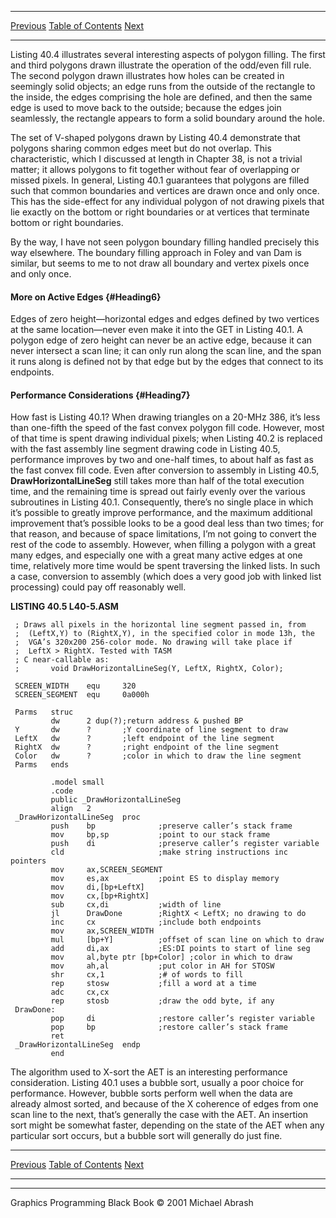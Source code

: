   ------------------------ --------------------------------- --------------------
  [Previous](40-03.html)   [Table of Contents](index.html)   [Next](40-05.html)
  ------------------------ --------------------------------- --------------------

Listing 40.4 illustrates several interesting aspects of polygon filling.
The first and third polygons drawn illustrate the operation of the
odd/even fill rule. The second polygon drawn illustrates how holes can
be created in seemingly solid objects; an edge runs from the outside of
the rectangle to the inside, the edges comprising the hole are defined,
and then the same edge is used to move back to the outside; because the
edges join seamlessly, the rectangle appears to form a solid boundary
around the hole.

The set of V-shaped polygons drawn by Listing 40.4 demonstrate that
polygons sharing common edges meet but do not overlap. This
characteristic, which I discussed at length in Chapter 38, is not a
trivial matter; it allows polygons to fit together without fear of
overlapping or missed pixels. In general, Listing 40.1 guarantees that
polygons are filled such that common boundaries and vertices are drawn
once and only once. This has the side-effect for any individual polygon
of not drawing pixels that lie exactly on the bottom or right boundaries
or at vertices that terminate bottom or right boundaries.

By the way, I have not seen polygon boundary filling handled precisely
this way elsewhere. The boundary filling approach in Foley and van Dam
is similar, but seems to me to not draw all boundary and vertex pixels
once and only once.

#### More on Active Edges {#Heading6}

Edges of zero height—horizontal edges and edges defined by two vertices
at the same location—never even make it into the GET in Listing 40.1. A
polygon edge of zero height can never be an active edge, because it can
never intersect a scan line; it can only run along the scan line, and
the span it runs along is defined not by that edge but by the edges that
connect to its endpoints.

#### Performance Considerations {#Heading7}

How fast is Listing 40.1? When drawing triangles on a 20-MHz 386, it’s
less than one-fifth the speed of the fast convex polygon fill code.
However, most of that time is spent drawing individual pixels; when
Listing 40.2 is replaced with the fast assembly line segment drawing
code in Listing 40.5, performance improves by two and one-half times, to
about half as fast as the fast convex fill code. Even after conversion
to assembly in Listing 40.5, **DrawHorizontalLineSeg** still takes more
than half of the total execution time, and the remaining time is spread
out fairly evenly over the various subroutines in Listing 40.1.
Consequently, there’s no single place in which it’s possible to greatly
improve performance, and the maximum additional improvement that’s
possible looks to be a good deal less than two times; for that reason,
and because of space limitations, I’m not going to convert the rest of
the code to assembly. However, when filling a polygon with a great many
edges, and especially one with a great many active edges at one time,
relatively more time would be spent traversing the linked lists. In such
a case, conversion to assembly (which does a very good job with linked
list processing) could pay off reasonably well.

**LISTING 40.5 L40-5.ASM**

     ; Draws all pixels in the horizontal line segment passed in, from
     ;  (LeftX,Y) to (RightX,Y), in the specified color in mode 13h, the
     ;  VGA’s 320x200 256-color mode. No drawing will take place if
     ;  LeftX > RightX. Tested with TASM
     ; C near-callable as:
     ;       void DrawHorizontalLineSeg(Y, LeftX, RightX, Color);

     SCREEN_WIDTH    equ     320
     SCREEN_SEGMENT  equ     0a000h

     Parms   struc
             dw      2 dup(?);return address & pushed BP
     Y       dw      ?       ;Y coordinate of line segment to draw
     LeftX   dw      ?       ;left endpoint of the line segment
     RightX  dw      ?       ;right endpoint of the line segment
     Color   dw      ?       ;color in which to draw the line segment
     Parms   ends

             .model small
             .code
             public _DrawHorizontalLineSeg
             align   2
     _DrawHorizontalLineSeg  proc
             push    bp              ;preserve caller’s stack frame
             mov     bp,sp           ;point to our stack frame
             push    di              ;preserve caller’s register variable
             cld                     ;make string instructions inc pointers
             mov     ax,SCREEN_SEGMENT
             mov     es,ax           ;point ES to display memory
             mov     di,[bp+LeftX]
             mov     cx,[bp+RightX]
             sub     cx,di           ;width of line
             jl      DrawDone        ;RightX < LeftX; no drawing to do
             inc     cx              ;include both endpoints
             mov     ax,SCREEN_WIDTH
             mul     [bp+Y]          ;offset of scan line on which to draw
             add     di,ax           ;ES:DI points to start of line seg
             mov     al,byte ptr [bp+Color] ;color in which to draw
             mov     ah,al           ;put color in AH for STOSW
             shr     cx,1            ;# of words to fill
             rep     stosw           ;fill a word at a time
             adc     cx,cx
             rep     stosb           ;draw the odd byte, if any
     DrawDone:
             pop     di              ;restore caller’s register variable
             pop     bp              ;restore caller’s stack frame
             ret
     _DrawHorizontalLineSeg  endp
             end

The algorithm used to X-sort the AET is an interesting performance
consideration. Listing 40.1 uses a bubble sort, usually a poor choice
for performance. However, bubble sorts perform well when the data are
already almost sorted, and because of the X coherence of edges from one
scan line to the next, that’s generally the case with the AET. An
insertion sort might be somewhat faster, depending on the state of the
AET when any particular sort occurs, but a bubble sort will generally do
just fine.

  ------------------------ --------------------------------- --------------------
  [Previous](40-03.html)   [Table of Contents](index.html)   [Next](40-05.html)
  ------------------------ --------------------------------- --------------------

* * * * *

Graphics Programming Black Book © 2001 Michael Abrash
